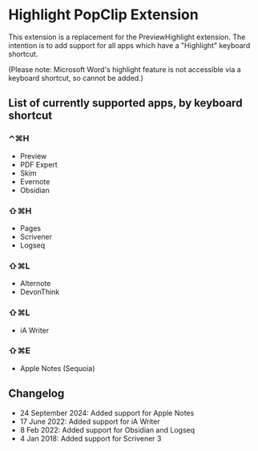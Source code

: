 # Highlight PopClip Extension

This extension is a replacement for the PreviewHighlight extension. The intention is to add support for all apps which have a "Highlight" keyboard shortcut.

(Please note: Microsoft Word's highlight feature is not accessible via a keyboard shortcut, so cannot be added.)

## List of currently supported apps, by keyboard shortcut

### ⌃⌘H

- Preview
- PDF Expert
- Skim
- Evernote
- Obsidian

### ⇧⌘H

- Pages
- Scrivener
- Logseq

### ⇧⌘L

- Alternote
- DevonThink

### ⇧⌘L

- iA Writer

### ⇧⌘E

- Apple Notes (Sequoia)

## Changelog

- 24 September 2024: Added support for Apple Notes
- 17 June 2022: Added support for iA Writer
- 8 Feb 2022: Added support for Obsidian and Logseq
- 4 Jan 2018: Added support for Scrivener 3
